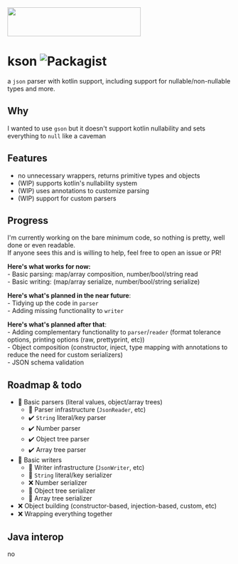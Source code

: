 <img src="https://i.imgur.com/m7mOSpS.png" width="300px" height="65px" />

# kson ![Packagist](https://img.shields.io/packagist/l/doctrine/orm.svg?style=popout-square)
a `json` parser with kotlin support, including support for nullable/non-nullable types and more.

## Why
I wanted to use `gson` but it doesn't support kotlin nullability and sets everything to `null` like a caveman

## Features
- no unnecessary wrappers, returns primitive types and objects
- (WIP) supports kotlin's nullability system
- (WIP) uses annotations to customize parsing
- (WIP) support for custom parsers

## Progress
I'm currently working on the bare minimum code, so nothing is pretty, well done or even readable.  
If anyone sees this and is willing to help, feel free to open an issue or PR!

**Here's what works for now:**  
    - Basic parsing: map/array composition, number/bool/string read  
    - Basic writing: (map/array serialize, number/bool/string serialize)  

**Here's what's planned in the near future**:  
    - Tidying up the code in `parser`  
    - Adding missing functionality to `writer`
    
**Here's what's planned after that**:  
    - Adding complementary functionality to `parser`/`reader` (format tolerance options, printing options (raw, prettyprint, etc))  
    - Object composition (constructor, inject, type mapping with annotations to reduce the need for custom serializers)  
    - JSON schema validation  

## Roadmap & todo
- 🚧 Basic parsers (literal values, object/array trees)
    - 🚧 Parser infrastructure (`JsonReader`, etc)
    - ✔️ `String` literal/key parser
    - ✔️ Number parser
    - ✔️ Object tree parser
    - ✔️ Array tree parser
- 🚧 Basic writers
    - 🚧 Writer infrastructure (`JsonWriter`, etc)
    - 🚧 `String` literal/key serializer
    - ❌ Number serializer
    - 🚧 Object tree serializer
    - 🚧 Array tree serializer
- ❌ Object building (constructor-based, injection-based, custom, etc)
- ❌ Wrapping everything together

## Java interop
no
